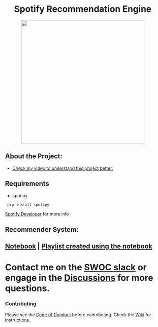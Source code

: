 <h1 align="center">Spotify Recommendation Engine</h1>
<p align="center">
 <img src="https://ucalyptus.github.io/Spotify-Recommendation-Engine/spotify.gif" width=400>
</p>

## About the Project:
- [Check my video to understand this project better.](https://www.youtube.com/watch?v=otrW8brCAiU)
## Requirements
* spotipy
```bash
 pip install spotipy
```
[Spotify Developer](https://beta.developer.spotify.com/documentation/web-api/) for more info 

## Recommender System:
## [Notebook](https://github.com/ucalyptus/Spotify-Recommendation-Engine/blob/master/Spotify_Recommendation_System_.ipynb) | [Playlist created using the notebook](https://open.spotify.com/playlist/4D8p3hVYwgngTmf1FHol0Y)

# Contact me on the [SWOC slack](http://swoc-workspace.slack.com/) or engage in the [Discussions](https://github.com/ucalyptus/Spotify-Recommendation-Engine/discussions) for more questions.

### Contributing
Please see the [Code of Conduct](https://github.com/ucalyptus/Spotify-Recommendation-Engine/blob/master/CODE_OF_CONDUCT.md) before contributing.
Check the [Wiki](https://github.com/ucalyptus/Spotify-Recommendation-Engine/wiki) for instructions.
